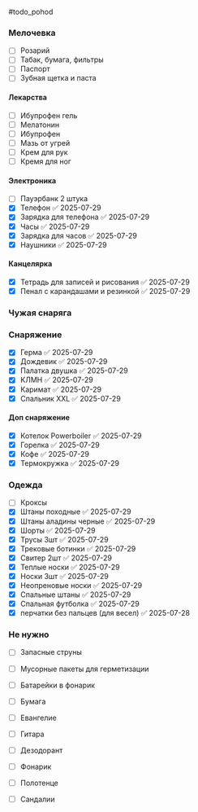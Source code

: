 #todo_pohod
### Мелочевка
- [ ] Розарий
- [ ] Табак, бумага, фильтры
- [ ] Паспорт
- [ ] Зубная щетка и паста
#### Лекарства
- [ ] Ибупрофен гель
- [ ] Мелатонин
- [ ] Ибупрофен
- [ ] Мазь от угрей
- [ ] Крем для рук
- [ ] Кремя для ног
#### Электроника
- [ ] Пауэрбанк 2 штука
- [x] Телефон ✅ 2025-07-29
- [x] Зарядка для телефона ✅ 2025-07-29
- [x] Часы ✅ 2025-07-29
- [x] Зарядка для часов ✅ 2025-07-29
- [x] Наушники ✅ 2025-07-29

#### Канцелярка
- [x] Тетрадь для записей и рисования ✅ 2025-07-29
- [x] Пенал с карандашами и резинкой ✅ 2025-07-29
### Чужая снаряга

### Снаряжение
- [x] Герма ✅ 2025-07-29
- [x] Дождевик ✅ 2025-07-29
- [x] Палатка двушка ✅ 2025-07-29
- [x] КЛМН ✅ 2025-07-29
- [x] Каримат ✅ 2025-07-29
- [x] Спальник XXL ✅ 2025-07-29
#### Доп снаряжение
- [x] Котелок Powerboiler ✅ 2025-07-29
- [x] Горелка ✅ 2025-07-29
- [x] Кофе ✅ 2025-07-29
- [x] Термокружка ✅ 2025-07-29
### Одежда
- [ ] Кроксы
- [x] Штаны походные ✅ 2025-07-29
- [x] Штаны аладины черные ✅ 2025-07-29
- [x] Шорты ✅ 2025-07-29
- [x] Трусы 3шт ✅ 2025-07-29
- [x] Трековые ботинки ✅ 2025-07-29
- [x] Свитер 2шт ✅ 2025-07-29
- [x] Теплые носки ✅ 2025-07-29
- [x] Носки 3шт ✅ 2025-07-29
- [x] Неопреновые носки ✅ 2025-07-29
- [x] Спальные штаны ✅ 2025-07-29
- [x] Спальная футболка ✅ 2025-07-29
- [x] перчатки без пальцев (для весел) ✅ 2025-07-28

### Не нужно
- [ ] Запасные струны
- [ ] Мусорные пакеты для герметизации
- [ ] Батарейки в фонарик
- [ ] Бумага
- [ ] Евангелие
- [ ] Гитара
- [ ] Дезодорант
- [ ] Фонарик
- [ ] Полотенце
- [ ] Сандалии



